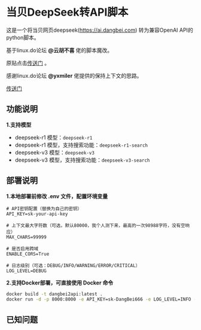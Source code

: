 # 当贝DeepSeek转API脚本

这是一个将当贝网页deepseek(https://ai.dangbei.com) 转为兼容OpenAI API的python脚本。

基于linux.do论坛 **@云胡不喜** 佬的脚本魔改。

原贴点击[传送门](https://linux.do/t/topic/444507) 。

感谢linux.do论坛 **@yxmiler** 佬提供的保持上下文的思路。

[传送门](https://linux.do/t/topic/457926/15?u=jiongjiong_jojo)

## 功能说明

**1.支持模型**

- deepseek-r1 模型：`deepseek-r1`
- deepseek-r1 模型，支持搜索功能：`deepseek-r1-search`
- deepseek-v3 模型：`deepseek-v3`
- deepseek-v3 模型，支持搜索功能：`deepseek-v3-search`

## 部署说明

**1.本地部署前修改 .env 文件，配置环境变量**

```plaintext
# API密钥配置（替换为自己的密钥）
API_KEY=sk-your-api-key

# 上下文最大字符数（可选，默认80000，我个人测下来，最高的一次98988字符，没有空响应）
MAX_CHARS=99999

# 是否启用跨域
ENABLE_CORS=True

# 日志级别（可选：DEBUG/INFO/WARNING/ERROR/CRITICAL）
LOG_LEVEL=DEBUG
```

**2.支持Docker部署，可直接使用 Docker 命令**

```bash
docker build -t dangbei2api:latest .
docker run -d -p 8000:8000 -e API_KEY=sk-DangBei666 -e LOG_LEVEL=INFO --name dangbei2api dangbei2api:latest
```

## 已知问题
